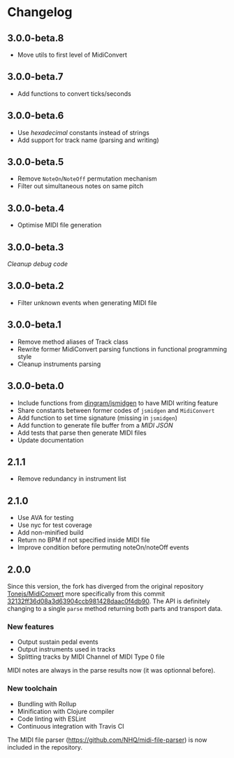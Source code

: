 # Changelog

## 3.0.0-beta.8

- Move utils to first level of MidiConvert

## 3.0.0-beta.7

- Add functions to convert ticks/seconds

## 3.0.0-beta.6

- Use *hexadecimal* constants instead of strings
- Add support for track name (parsing and writing)

## 3.0.0-beta.5

- Remove `NoteOn`/`NoteOff` permutation mechanism
- Filter out simultaneous notes on same pitch

## 3.0.0-beta.4

- Optimise MIDI file generation

## 3.0.0-beta.3

*Cleanup debug code*

## 3.0.0-beta.2

- Filter unknown events when generating MIDI file

## 3.0.0-beta.1

- Remove method aliases of Track class
- Rewrite former MidiConvert parsing functions in functional programming style
- Cleanup instruments parsing

## 3.0.0-beta.0

- Include functions from [dingram/jsmidgen](https://github.com/dingram/jsmidgen) to have MIDI writing feature
- Share constants between former codes of `jsmidgen` and `MidiConvert`
- Add function to set time signature (missing in `jsmidgen`)
- Add function to generate file buffer from a _MIDI JSON_
- Add tests that parse then generate MIDI files
- Update documentation

## 2.1.1

- Remove redundancy in instrument list

## 2.1.0

- Use AVA for testing
- Use nyc for test coverage
- Add non-minified build
- Return no BPM if not specified inside MIDI file
- Improve condition before permuting noteOn/noteOff events

## 2.0.0

Since this version, the fork has diverged from the original repository [Tonejs/MidiConvert](https://github.com/Tonejs/MidiConvert) more specifically from this commit [32132ff36d08a3d63904ccb981428daac0f4db90](https://github.com/Tonejs/MidiConvert/commit/32132ff36d08a3d63904ccb981428daac0f4db90). The API is definitely changing to a single `parse` method returning both parts and transport data.

### New features

- Output sustain pedal events
- Output instruments used in tracks
- Splitting tracks by MIDI Channel of MIDI Type 0 file

MIDI notes are always in the parse results now (it was optionnal before).

### New toolchain

- Bundling with Rollup
- Minification with Clojure compiler
- Code linting with ESLint
- Continuous integration with Travis CI

The MIDI file parser (https://github.com/NHQ/midi-file-parser) is now included in the repository.
